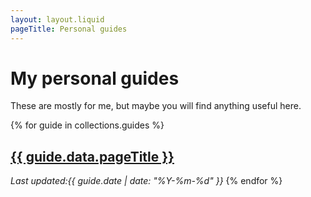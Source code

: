 ```yaml
---
layout: layout.liquid
pageTitle: Personal guides
---
```


# My personal guides

These are mostly for me, but maybe you will find anything useful here.

{% for guide in collections.guides %}
<h2><a href="{{ guide.url }}">{{ guide.data.pageTitle }}</a></h2>
<em>Last updated:{{ guide.date | date: "%Y-%m-%d" }}</em>
{% endfor %}